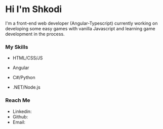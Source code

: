 # Hi I'm Shkodi

I'm a front-end web developer (Angular-Typescript) currently working on developing some easy games with vanilla Javascript and learning game development in the process.

### My Skills

- HTML/CSS/JS
- Angular

- C#/Python
- .NET/Node.js


### Reach Me

- Linkedin:
- Github:
- Email:


<!--
**ShkodranH/ShkodranH** is a ✨ _special_ ✨ repository because its `README.md` (this file) appears on your GitHub profile.

Here are some ideas to get you started:

- 🔭 I’m currently working on ...
- 🌱 I’m currently learning ...
- 👯 I’m looking to collaborate on ...
- 🤔 I’m looking for help with ...
- 💬 Ask me about ...
- 📫 How to reach me: ...
- 😄 Pronouns: ...
- ⚡ Fun fact: ...
-->
